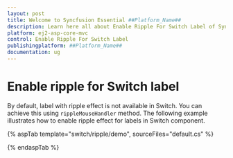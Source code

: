 ```yaml
---
layout: post
title: Welcome to Syncfusion Essential ##Platform_Name##
description: Learn here all about Enable Ripple For Switch Label of Syncfusion Essential ##Platform_Name## widgets based on HTML5 and jQuery.
platform: ej2-asp-core-mvc
control: Enable Ripple For Switch Label
publishingplatform: ##Platform_Name##
documentation: ug
---
```



# Enable ripple for Switch label

By default, label with ripple effect is not available in Switch. You can achieve this using `rippleMouseHandler`
method. The following example illustrates how to enable ripple effect for labels in Switch component.

{% aspTab template="switch/ripple/demo", sourceFiles="default.cs" %}

{% endaspTab %}